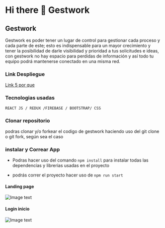 # Hi there 👋 Gestwork

##  Gestwork
Gestwork es poder tener un lugar de control para gestionar cada proceso y cada parte de este; esto es indispensable para un mayor crecimiento y tener la posibilidad de darle visibilidad y prioridad a tus solicitudes e ideas, con gestwork no hay espacio para perdidas de información y así todo tu equipo podrá mantenerse conectado en una misma red.

### Link Despliegue

[Link 5 por que](https://gestwork-bad1b.web.app/landing)

 ### Tecnologias usadas

`REACT JS / REDUX /FIREBASE / BOOTSTRAP/ CSS`

### Clonar repositorio

podras clonar y/o forkear el codigo de gestwork haciendo uso del git clone o git fork, según sea el caso

### instalar y Correar  App

- Podras hacer uso del comando  `npm install` para instalar todas las dependencias y librerias usadas en el proyecto

- podrás correr el proyecto hacer uso de `npm run start`

#### Landing page
 ![Image text](https://res.cloudinary.com/dpczuiwwq/image/upload/v1649348054/image_qqcj3h.jpg)
 
 #### Login inicio

![Image text](https://res.cloudinary.com/dpczuiwwq/image/upload/v1649345475/imagelogin_xuhmak.png)
